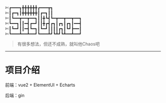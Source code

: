 ✄┏━━━┓╋╋╋╋╋╋┏━━━┳┓                                                              
✄┃┏━┓┃╋╋╋╋╋╋┃┏━┓┃┃                                                             
✄┃┗━━┳━━┳━━┓┃┃╋┗┫┗━┳━━┳━━┳━━┓                                                           
✄┗━━┓┃┃━┫┏━┛┃┃╋┏┫┏┓┃┏┓┃┏┓┃━━┫                                                             
✄┃┗━┛┃┃━┫┗━┓┃┗━┛┃┃┃┃┏┓┃┗┛┣━━┃                                                             
✄┗━━━┻━━┻━━┛┗━━━┻┛┗┻┛┗┻━━┻━━┛                                                             


> 有很多想法，但还不成熟，就叫他Chaos吧
---

# 项目介绍

前端：vue2 + ElementUI + Echarts

后端：gin
